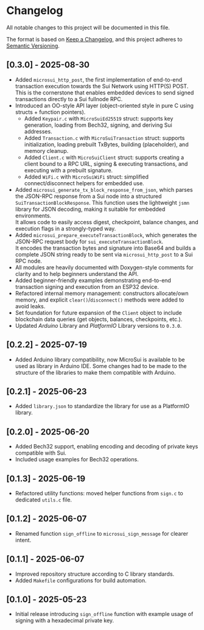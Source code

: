 # Changelog

All notable changes to this project will be documented in this file.

The format is based on [Keep a Changelog](https://keepachangelog.com/en/1.0.0/), and this project adheres to [Semantic Versioning](https://semver.org/spec/v2.0.0.html).

## \[0.3.0] - 2025-08-30

- Added `microsui_http_post`, the first implementation of end-to-end transaction execution towards the Sui Network using HTTP(S) POST.
  This is the cornerstone that enables embedded devices to send signed transactions directly to a Sui fullnode RPC.
- Introduced an OO-style API layer (object-oriented style in pure C using structs + function pointers).
  - Added `Keypair.c` with `MicroSuiEd25519` struct: supports key generation, loading from Bech32, signing, and deriving Sui addresses.
  - Added `Transaction.c` with `MicroSuiTransaction` struct: supports initialization, loading prebuilt TxBytes, building (placeholder), and memory cleanup.
  - Added `Client.c` with `MicroSuiClient` struct: supports creating a client bound to a RPC URL, signing & executing transactions, and executing with a prebuilt signature.
  - Added `WiFi.c` with `MicroSuiWiFi` struct: simplified connect/disconnect helpers for embedded use.
- Added `microsui_generate_tx_block_response_from_json`, which parses the JSON-RPC response from a Sui node into a structured `SuiTransactionBlockResponse`.
  This function uses the lightweight `jsmn` library for JSON decoding, making it suitable for embedded environments.  
  It allows code to easily access digest, checkpoint, balance changes, and execution flags in a strongly-typed way.
- Added `microsui_prepare_executeTransactionBlock`, which generates the JSON-RPC request body for `sui_executeTransactionBlock`.  
  It encodes the transaction bytes and signature into Base64 and builds a complete JSON string ready to be sent via `microsui_http_post` to a Sui RPC node.
- All modules are heavily documented with Doxygen-style comments for clarity and to help beginners understand the API.
- Added beginner-friendly examples demonstrating end-to-end transaction signing and execution from an ESP32 device.
- Refactored internal memory management: constructors allocate/own memory, and explicit `clear()`/`disconnect()` methods were added to avoid leaks.
- Set foundation for future expansion of the `Client` object to include blockchain data queries (get objects, balances, checkpoints, etc.).
- Updated _Arduino_ Library and _PlatformIO_ Library versions to `0.3.0`.

## \[0.2.2] - 2025-07-19

- Added Arduino library compatibility, now MicroSui is available to be used as library in Arduino IDE. Some changes had to be made to the structure of the libraries to make them compatible with Arduino.

## \[0.2.1] - 2025-06-23

- Added `library.json` to standardize the library for use as a PlatformIO library.

## \[0.2.0] - 2025-06-20

- Added Bech32 support, enabling encoding and decoding of private keys compatible with Sui.
- Included usage examples for Bech32 operations.

## \[0.1.3] - 2025-06-19

- Refactored utility functions: moved helper functions from `sign.c` to dedicated `utils.c` file.

## \[0.1.2] - 2025-06-07

- Renamed function `sign_offline` to `microsui_sign_message` for clearer intent.

## \[0.1.1] - 2025-06-07

- Improved repository structure according to C library standards.
- Added `Makefile` configurations for build automation.

## \[0.1.0] - 2025-05-23

- Initial release introducing `sign_offline` function with example usage of signing with a hexadecimal private key.

